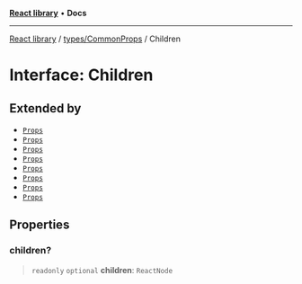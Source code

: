 [**React library**](../../../index.md) • **Docs**

***

[React library](../../../modules.md) / [types/CommonProps](../index.md) / Children

# Interface: Children

## Extended by

- [`Props`](../../../components/RenderTimeLogger/interfaces/Props.md)
- [`Props`](../../../contexts/busy-state/interfaces/Props.md)
- [`Props`](../../../contexts/dates/interfaces/Props.md)
- [`Props`](../../../contexts/datetime/interfaces/Props.md)
- [`Props`](../../../contexts/faker/interfaces/Props.md)
- [`Props`](../../../contexts/lang/interfaces/Props.md)
- [`Props`](../../../contexts/logger/interfaces/Props.md)
- [`Props`](../../../contexts/unique-id/interfaces/Props.md)

## Properties

### children?

> `readonly` `optional` **children**: `ReactNode`
